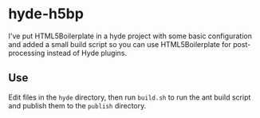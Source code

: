 hyde-h5bp
============
I've put HTML5Boilerplate in a hyde project with
some basic configuration and added a small build
script so you can use HTML5Boilerplate for post-processing
instead of Hyde plugins.

Use
----
Edit files in the `hyde` directory, then run `build.sh`
to run the ant build script and publish them to the
`publish` directory.
